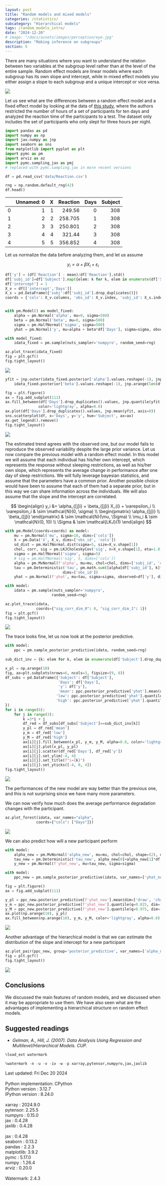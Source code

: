 ```yaml
---
layout: post
title: "Random models and mixed models"
categories: /statistics/
subcategory: "Hierarchical models"
tags: /random_models_intro/
date: "2024-12-20"
# image: "/docs/assets/images/perception/eye.jpg"
description: "Making inference on subgroups"
section: 5
---
```



There are many situations where you want to understand the relation between two
variables at the subgroup level rather than at the level of the entire sample.
Random effect models are linear models where each subgroup has its own
slope and intercept, while in mixed effect models you either assign
a slope to each subgroup and a unique intercept or vice versa.

![](/docs/assets/images/statistics/random_models/models.webp)

Let us see what are the differences between a random effect model and a fixed
effect model by looking at the data of [this study](https://www.key2stats.com/data-set/view/1040), where the authors restricted the number of hours of
a set of participants for ten days and analyzed the reaction time of the participants
to a test. The dataset only includes the set of participants who only slept
for three hours per night.

```python
import pandas as pd
import numpy as np
import jax.numpy as jnp
import seaborn as sns
from matplotlib import pyplot as plt
import pymc as pm
import arviz as az
import pymc.sampling_jax as pmj
# replaced with pymc.sampling.jax in more recent versions

df = pd.read_csv('data/Reaction.csv')

rng = np.random.default_rng(42)
df.head()
```

|    |   Unnamed: 0 |   X |   Reaction |   Days |   Subject |
|---:|-------------:|----:|-----------:|-------:|----------:|
|  0 |            1 |   1 |    249.56  |      0 |       308 |
|  1 |            2 |   2 |    258.705 |      1 |       308 |
|  2 |            3 |   3 |    250.801 |      2 |       308 |
|  3 |            4 |   4 |    321.44  |      3 |       308 |
|  4 |            5 |   5 |    356.852 |      4 |       308 |

Let us normalize the data before analyzing them,
and let us assume

$$
y_i = \alpha + \beta X_{i} + \varepsilon_i
$$

```python
df['y'] = (df['Reaction'] - mean)/df['Reaction'].std()
df['subj_id']=df['Subject'].map({elem: k for k, elem in enumerate(df['Subject'].drop_duplicates())})
df['intercept'] = 1
X_v = df[['intercept','Days']]
X_s = pd.DataFrame({'subj':df['subj_id'].drop_duplicates()})
coords = {'cols': X_v.columns, 'obs_id': X_v.index, 'subj_id': X_s.index, 'subj_col': X_s.columns}


with pm.Model() as model_fixed:
    alpha = pm.Normal('alpha', mu=0, sigma=500)
    beta = pm.Normal('beta', mu=0, sigma=500)
    sigma = pm.HalfNormal('sigma', sigma=500)
    yhat = pm.Normal('y', mu=alpha + beta*df['Days'], sigma=sigma, observed=df['y'])

with model_fixed:
    idata_fixed = pm.sample(nuts_sampler='numpyro', random_seed=rng)

az.plot_trace(idata_fixed)
fig = plt.gcf()
fig.tight_layout()
```

![](/docs/assets/images/statistics/random_models/trace_fixed.webp)

```python
yfit = jnp.outer(idata_fixed.posterior['alpha'].values.reshape(-1), jnp.ones(len(df['Days'].drop_duplicates().values)))+jnp.outer(
    idata_fixed.posterior['beta'].values.reshape(-1), jnp.arange(len(df['Days'].drop_duplicates().values)))

fig = plt.figure()
ax = fig.add_subplot(111)
ax.fill_between(df['Days'].drop_duplicates().values, jnp.quantile(yfit, q=0.03, axis=0),jnp.quantile(yfit, q=0.97, axis=0),
               color='lightgray', alpha=0.8)
ax.plot(df['Days'].drop_duplicates().values, jnp.mean(yfit, axis=0))
sns.scatterplot(df, x='Days', y='y', hue='Subject', ax=ax)
ax.get_legend().remove()
fig.tight_layout()
```

![](/docs/assets/images/statistics/random_models/ppc_fixed.webp)

The estimated trend agrees with the observed one, but our model
fails to reproduce the observed variability despite the large prior variance.
Let us now compare the previous model with a random effect model.
In this model we will assume that each individual has his/her own intercept,
which represents the response without sleeping restrictions, as well as 
his/her own slope, which represents the average change in performance
after one day of sleep restrictions.
We will fully leverage bayesian statistics, and assume that the parameters
have a common prior. Another possible choice would have been to assume that
each of them had a separate prior, but in this way we can share information across the individuals. We will also assume that the slope and the intercept
are correlated.

$$
\begin{align}
y_i &= \alpha_{[j]i} + \beta_{[j]i} X_{i} + \varepsilon_i
\\
\varepsilon_i & \sim \mathcal{N}(0, \sigma)
\\
\begin{pmatrix}
\alpha_{[j]i} \\
\beta_{[j]i}
\end{pmatrix}
& \sim \mathcal{N}(\mu, \Sigma)
\\
\mu_i & \sim \mathcal{N}(0, 10)
\\
\Sigma & \sim \mathcal{LKJ}(1)
\end{align}
$$

```python
with pm.Model(coords=coords) as model:
    mu = pm.Normal('mu', sigma=10, dims=['cols'])
    X = pm.Data('X', X_v, dims=['obs_id', 'cols'])
    sd_dist = pm.HalfNormal.dist(sigma=5, size=X_v.shape[1])
    chol, corr, sig = pm.LKJCholeskyCov('sig', n=X_v.shape[1], eta=1.0, sd_dist=sd_dist)
    sigma = pm.HalfNormal('sigma', sigma=5)
    # sig = pm.HalfNormal('sig', 5, dims=['cols'])
    alpha = pm.MvNormal(f'alpha', mu=mu, chol=chol, dims=['subj_id', 'cols'], shape=(len(df['Subject'].drop_duplicates()), X_v.shape[1]))
    tau = pm.Deterministic('tau', pm.math.sum([alpha[df['subj_id'], k]*X.T[k,:] for k in range(X_v.shape[1])], axis=0),
                          dims=['obs_id'])
    yhat = pm.Normal(f'yhat', mu=tau, sigma=sigma, observed=df['y'], dims=['obs_id'])

with model:
    idata = pm.sample(nuts_sampler='numpyro',
                     random_seed=rng)

az.plot_trace(idata, 
              coords={"sig_corr_dim_0": 0, "sig_corr_dim_1": 1})
fig = plt.gcf()
fig.tight_layout()
```

![](/docs/assets/images/statistics/random_models/trace.webp)

The trace looks fine, let us now look at the posterior predictive.

```python
with model:
    ppc = pm.sample_posterior_predictive(idata, random_seed=rng)
    
sub_dict_inv = {k: elem for k, elem in enumerate(df['Subject'].drop_duplicates())}

x_pl = np.arange(10)
fig, ax=plt.subplots(nrows=6, ncols=3, figsize=(9, 8))
df_subs = pd.DataFrame({'Subject': df['Subject'], 
                        'Days': df['Days'],
                        'y': df['y'],
                        'mean': ppc.posterior_predictive['yhat'].mean(dim=['draw', 'chain']),
                       'low': ppc.posterior_predictive['yhat'].quantile(q=0.03, dim=['draw', 'chain']),
                       'high': ppc.posterior_predictive['yhat'].quantile(q=0.97, dim=['draw', 'chain']),
})
for i in range(6):
    for j in range(3):
        k =3*i + j
        df_red = df_subs[df_subs['Subject']==sub_dict_inv[k]]
        y_pl = df_red['mean']
        y_m = df_red['low']
        y_M = df_red['high']
        ax[i][j].fill_between(x_pl, y_m, y_M, alpha=0.8, color='lightgray')
        ax[i][j].plot(x_pl, y_pl)
        ax[i][j].scatter(df_red['Days'], df_red['y'])
        ax[i][j].set_ylim(-4, 4)
        ax[i][j].set_title(f"i={k}")
        ax[i][j].set_yticks([-4, 0, 4])
fig.tight_layout()
```

![](/docs/assets/images/statistics/random_models/ppc_mixed.webp)

The performances of the new model are way better than the previous one,
and this is not surprising since we have many more parameters.

We can now verify how much does the average performance degradation changes
with the participant.

```python
az.plot_forest(idata, var_names="alpha",
              coords={"cols": ["Days"]})
```

![](/docs/assets/images/statistics/random_models/forest_pooled.webp)

We can also predict how will a new participant perform

```python
with model:
    alpha_new = pm.MvNormal('alpha_new', mu=mu, chol=chol, shape=(2), dims=['cols'])
    tau_new = pm.Deterministic('tau_new', alpha_new[0]+alpha_new[1]*df['Days'].drop_duplicates())
    y_new = pm.Normal(f'yhat_new', mu=tau_new, sigma=sigma)

with model:
    ppc_new = pm.sample_posterior_predictive(idata, var_names=['yhat_new', 'alpha_new', 'tau_new'])

fig = plt.figure()
ax = fig.add_subplot(111)

y_pl = ppc_new.posterior_predictive[f'yhat_new'].mean(dim=['draw', 'chain'])
y_m = ppc_new.posterior_predictive[f'yhat_new'].quantile(q=0.025, dim=['draw', 'chain'])
y_M = ppc_new.posterior_predictive[f'yhat_new'].quantile(q=0.975, dim=['draw', 'chain'])
ax.plot(np.arange(10), y_pl)
ax.fill_between(np.arange(10), y_m, y_M, color='lightgray', alpha=0.8)

```

![](/docs/assets/images/statistics/random_models/pp_new.webp)

Another advantage of the hierarchical model is that we can estimate
the distribution of the slope and intercept for a new participant

```python
az.plot_pair(ppc_new, group='posterior_predictive', var_names=['alpha_new'], kind='kde')
fig = plt.gcf()
fig.tight_layout()
```

![](/docs/assets/images/statistics/random_models/alpha_new.webp)

## Conclusions

We discussed the main features of random models, and we discussed when 
it may be appropriate to use them.
We have also seen what are the advantages of implementing a hierarchical
structure on random effect models.

## Suggested readings
- <cite>Gelman, A., Hill, J. (2007). Data Analysis Using Regression and Multilevel/Hierarchical Models. CUP.
</cite>

```python
%load_ext watermark
```

```python
%watermark -n -u -v -iv -w -p xarray,pytensor,numpyro,jax,jaxlib
```

<div class="code">
Last updated: Fri Dec 20 2024
<br>

<br>
Python implementation: CPython
<br>
Python version       : 3.12.7
<br>
IPython version      : 8.24.0
<br>

<br>
xarray  : 2024.9.0
<br>
pytensor: 2.25.5
<br>
numpyro : 0.15.0
<br>
jax     : 0.4.28
<br>
jaxlib  : 0.4.28
<br>

<br>
jax       : 0.4.28
<br>
seaborn   : 0.13.2
<br>
pandas    : 2.2.3
<br>
matplotlib: 3.9.2
<br>
pymc      : 5.17.0
<br>
numpy     : 1.26.4
<br>
arviz     : 0.20.0
<br>

<br>
Watermark: 2.4.3
<br>
</div>